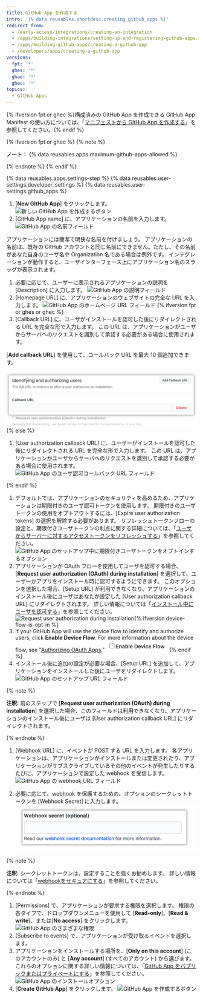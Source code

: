```yaml
---
title: GitHub App を作成する
intro: '{% data reusables.shortdesc.creating_github_apps %}'
redirect_from:
  - /early-access/integrations/creating-an-integration
  - /apps/building-integrations/setting-up-and-registering-github-apps/registering-github-apps
  - /apps/building-github-apps/creating-a-github-app
  - /developers/apps/creating-a-github-app
versions:
  fpt: '*'
  ghes: '*'
  ghae: '*'
  ghec: '*'
topics:
  - GitHub Apps
---
```


{% ifversion fpt or ghec %}構成済みの GitHub App を作成できる GitHub App Manifest の使い方については、「[マニフェストから GitHub App を作成する](/apps/building-github-apps/creating-github-apps-from-a-manifest/)」を参照してください。{% endif %}

{% ifversion fpt or ghec %}
{% note %}

  **ノート：** {% data reusables.apps.maximum-github-apps-allowed %}

{% endnote %}
{% endif %}

{% data reusables.apps.settings-step %}
{% data reusables.user-settings.developer_settings %}
{% data reusables.user-settings.github_apps %}
1. [**New GitHub App**] をクリックします。 ![新しい GitHub App を作成するボタン](/assets/images/github-apps/github_apps_new.png)
1. [GitHub App name] に、アプリケーションの名前を入力します。 ![GitHub App の名前フィールド](/assets/images/github-apps/github_apps_app_name.png)

  アプリケーションには簡潔で明快な名前を付けましょう。 アプリケーションの名前は、既存の GitHub アカウントと同じ名前にできません。ただし、その名前があなた自身のユーザ名や Organization 名である場合は例外です。 インテグレーションが動作すると、ユーザインターフェース上にアプリケーション名のスラッグが表示されます。

1. 必要に応じて、ユーザーに表示されるアプリケーションの説明を [Description] に入力します。 ![GitHub App の説明フィールド](/assets/images/github-apps/github_apps_description.png)
1. [Homepage URL] に、アプリケーションのウェブサイトの完全な URL を入力します。 ![GitHub App のホームページ URL フィールド](/assets/images/github-apps/github_apps_homepage_url.png)
{% ifversion fpt or ghes or ghec %}
1. [Callback URL] に、ユーザがインストールを認可した後にリダイレクトされる URL を完全な形で入力します。 この URL は、アプリケーションがユーザからサーバへのリクエストを識別して承認する必要がある場合に使用されます。

  [**Add callback URL**] を使用して、コールバック URL を最大 10 個追加できます。

  ![[Add callback URL] のボタンと コールバック URL のフィールド](/assets/images/github-apps/github_apps_callback_url_multiple.png)
{% else %}
1. [User authorization callback URL] に、ユーザーがインストールを認可した後にリダイレクトされる URL を完全な形で入力します。 この URL は、アプリケーションがユーザからサーバへのリクエストを識別して承認する必要がある場合に使用されます。 ![GitHub App のユーザ認可コールバック URL フィールド](/assets/images/github-apps/github_apps_user_authorization.png)

{% endif %}
1. デフォルトでは、アプリケーションのセキュリティを高めるため、アプリケーションは期限付きのユーザ認可トークンを使用します。 期限付きのユーザトークンの使用をオプトアウトするには、[Expire user authorization tokens] の選択を解除する必要があります。 リフレッシュトークンフローの設定と、期限付きユーザトークンの利点に関する詳細については、「[ユーザからサーバーに対するアクセストークンをリフレッシュする](/apps/building-github-apps/refreshing-user-to-server-access-tokens/)」を参照してください。 ![GitHub App のセットアップ中に期限付きユーザトークンをオプトインするオプション](/assets/images/github-apps/expire-user-tokens-selection.png)
1. アプリケーションが OAuth フローを使用してユーザを認可する場合、[**Request user authorization (OAuth) during installation**] を選択して、ユーザーかアプリをインストール時に認可するようにできます。 このオプションを選択した場合、[Setup URL] が利用できなくなり、アプリケーションのインストール後にユーザはあなたが設定した [User authorization callback URL] にリダイレクトされます。 詳しい情報については「[インストール中にユーザを認可する](/apps/installing-github-apps/#authorizing-users-during-installation)」を参照してください。 ![Request user authorization during installation](/assets/images/github-apps/github_apps_request_auth_upon_install.png){% ifversion device-flow-is-opt-in %}
1. If your GitHub App will use the device flow to identify and authorize users, click **Enable Device Flow**. For more information about the device flow, see "[Authorizing OAuth Apps](/developers/apps/building-oauth-apps/authorizing-oauth-apps#device-flow)." ![Screenshot showing field for enabling device flow](/assets/images/oauth-apps/enable-device-flow.png){% endif %}
1. インストール後に追加の設定が必要な場合、[Setup URL] を追加して、アプリケーションをインストールした後にユーザをリダイレクトします。 ![GitHub App のセットアップ URL フィールド ](/assets/images/github-apps/github_apps_setup_url.png)

  {% note %}

  **注釈:** 前のステップで [**Request user authorization (OAuth) during installation**] を選択した場合、このフィールドは利用できなくなり、アプリケーションのインストール後にユーザは [User authorization callback URL] にリダイレクトされます。

  {% endnote %}

1. [Webhook URL] に、イベントが POST する URL を入力します。 各アプリケーションは、アプリケーションがインストールまたは変更されたり、アプリケーションがサブスクライブしているその他のイベントが発生したりするたびに、アプリケーションで設定した webhook を受信します。 ![GitHub App の webhook URL フィールド](/assets/images/github-apps/github_apps_webhook_url.png)

1. 必要に応じて、webhook を保護するための、オプションのシークレットトークンを [Webhook Secret] に入力します。 ![webhook にシークレットトークンを追加するフィールド](/assets/images/github-apps/github_apps_webhook_secret.png)

  {% note %}

  **注釈:** シークレットトークンは、設定することを強くお勧めします。 詳しい情報については「[webhookをセキュアにする](/webhooks/securing/)」を参照してください。

  {% endnote %}

1. [Permissions] で、アプリケーションが要求する権限を選択します。 権限の各タイプで、ドロップダウンメニューを使用して [**Read-only**]、[**Read & write**]、または[**No access**] をクリックします。 ![GitHub App のさまざまな権限](/assets/images/github-apps/github_apps_new_permissions_post2dot13.png)
1. [Subscribe to events] で、アプリケーションが受け取るイベントを選択します。
1. アプリケーションをインストールする場所を、[**Only on this account**] (このアカウントのみ) と [**Any account**] (すべてのアカウント) から選びます。 これらのオプションに関する詳しい情報については、「[GitHub App をパブリックまたはプライベートにする](/apps/managing-github-apps/making-a-github-app-public-or-private/)」を参照してください。 ![GitHub App のインストールオプション](/assets/images/github-apps/github_apps_installation_options.png)
1. [**Create GitHub App**] をクリックします。 ![GitHub App を作成するボタン](/assets/images/github-apps/github_apps_create_github_app.png)
